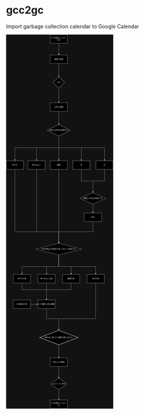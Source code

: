 # gcc2gc
Import garbage collection calendar to Google Calendar

![flow_chart](data/gcc2gc.drawio.png)
